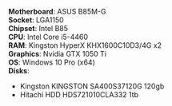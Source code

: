 **Motherboard**: ASUS B85M-G\
**Socket**: LGA1150\
**Chipset**: Intel B85\
**CPU**: Intel Core i5-4460\
**RAM**: Kingston HyperX KHX1600C10D3/4G	x2\
**Graphics**: Nvidia GTX 1050 Ti\
**OS**: Windows 10 Pro (x64)\
**Disks**:
 - Kingston KINGSTON SA400S37120G 120gb
 - Hitachi HDD HDS721010CLA332 1tb
